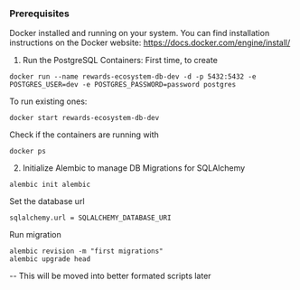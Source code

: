 ### Prerequisites

Docker installed and running on your system. You can find installation instructions on the Docker website: https://docs.docker.com/engine/install/

1. Run the PostgreSQL Containers:
   First time, to create

```
docker run --name rewards-ecosystem-db-dev -d -p 5432:5432 -e POSTGRES_USER=dev -e POSTGRES_PASSWORD=password postgres
```

To run existing ones:

```
docker start rewards-ecosystem-db-dev
```

Check if the containers are running with

```
docker ps
```

2. Initialize Alembic to manage DB Migrations for SQLAlchemy

```
alembic init alembic
```

Set the database url

```
sqlalchemy.url = SQLALCHEMY_DATABASE_URI
```

Run migration

```
alembic revision -m "first migrations"
alembic upgrade head
```

-- This will be moved into better formated scripts later
